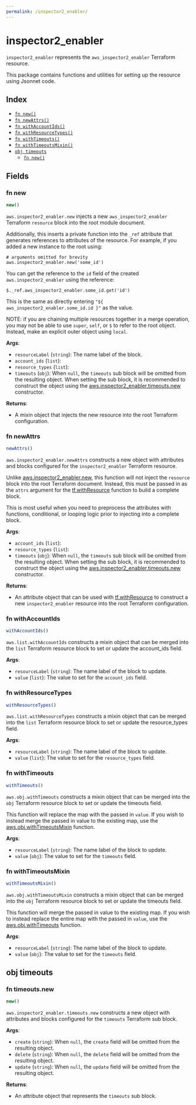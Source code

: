 ```yaml
---
permalink: /inspector2_enabler/
---
```


# inspector2_enabler

`inspector2_enabler` represents the `aws_inspector2_enabler` Terraform resource.



This package contains functions and utilities for setting up the resource using Jsonnet code.


## Index

* [`fn new()`](#fn-new)
* [`fn newAttrs()`](#fn-newattrs)
* [`fn withAccountIds()`](#fn-withaccountids)
* [`fn withResourceTypes()`](#fn-withresourcetypes)
* [`fn withTimeouts()`](#fn-withtimeouts)
* [`fn withTimeoutsMixin()`](#fn-withtimeoutsmixin)
* [`obj timeouts`](#obj-timeouts)
  * [`fn new()`](#fn-timeoutsnew)

## Fields

### fn new

```ts
new()
```


`aws.inspector2_enabler.new` injects a new `aws_inspector2_enabler` Terraform `resource`
block into the root module document.

Additionally, this inserts a private function into the `_ref` attribute that generates references to attributes of the
resource. For example, if you added a new instance to the root using:

    # arguments omitted for brevity
    aws.inspector2_enabler.new('some_id')

You can get the reference to the `id` field of the created `aws.inspector2_enabler` using the reference:

    $._ref.aws_inspector2_enabler.some_id.get('id')

This is the same as directly entering `"${ aws_inspector2_enabler.some_id.id }"` as the value.

NOTE: if you are chaining multiple resources together in a merge operation, you may not be able to use `super`, `self`,
or `$` to refer to the root object. Instead, make an explicit outer object using `local`.

**Args**:
  - `resourceLabel` (`string`): The name label of the block.
  - `account_ids` (`list`): 
  - `resource_types` (`list`): 
  - `timeouts` (`obj`):  When `null`, the `timeouts` sub block will be omitted from the resulting object. When setting the sub block, it is recommended to construct the object using the [aws.inspector2_enabler.timeouts.new](#fn-inspector2_enablertimeoutsnew) constructor.

**Returns**:
- A mixin object that injects the new resource into the root Terraform configuration.


### fn newAttrs

```ts
newAttrs()
```


`aws.inspector2_enabler.newAttrs` constructs a new object with attributes and blocks configured for the `inspector2_enabler`
Terraform resource.

Unlike [aws.inspector2_enabler.new](#fn-inspector2_enablernew), this function will not inject the `resource`
block into the root Terraform document. Instead, this must be passed in as the `attrs` argument for the
[tf.withResource](https://github.com/tf-libsonnet/core/tree/main/docs#fn-withresource) function to build a complete block.

This is most useful when you need to preprocess the attributes with functions, conditional, or looping logic prior to
injecting into a complete block.

**Args**:
  - `account_ids` (`list`): 
  - `resource_types` (`list`): 
  - `timeouts` (`obj`):  When `null`, the `timeouts` sub block will be omitted from the resulting object. When setting the sub block, it is recommended to construct the object using the [aws.inspector2_enabler.timeouts.new](#fn-inspector2_enablertimeoutsnew) constructor.

**Returns**:
  - An attribute object that can be used with [tf.withResource](https://github.com/tf-libsonnet/core/tree/main/docs#fn-withresource) to construct a new `inspector2_enabler` resource into the root Terraform configuration.


### fn withAccountIds

```ts
withAccountIds()
```

`aws.list.withAccountIds` constructs a mixin object that can be merged into the `list`
Terraform resource block to set or update the account_ids field.



**Args**:
  - `resourceLabel` (`string`): The name label of the block to update.
  - `value` (`list`): The value to set for the `account_ids` field.


### fn withResourceTypes

```ts
withResourceTypes()
```

`aws.list.withResourceTypes` constructs a mixin object that can be merged into the `list`
Terraform resource block to set or update the resource_types field.



**Args**:
  - `resourceLabel` (`string`): The name label of the block to update.
  - `value` (`list`): The value to set for the `resource_types` field.


### fn withTimeouts

```ts
withTimeouts()
```

`aws.obj.withTimeouts` constructs a mixin object that can be merged into the `obj`
Terraform resource block to set or update the timeouts field.

This function will replace the map with the passed in `value`. If you wish to instead merge the
passed in value to the existing map, use the [aws.obj.withTimeoutsMixin](TODO) function.

**Args**:
  - `resourceLabel` (`string`): The name label of the block to update.
  - `value` (`obj`): The value to set for the `timeouts` field.


### fn withTimeoutsMixin

```ts
withTimeoutsMixin()
```

`aws.obj.withTimeoutsMixin` constructs a mixin object that can be merged into the `obj`
Terraform resource block to set or update the timeouts field.

This function will merge the passed in value to the existing map. If you wish
to instead replace the entire map with the passed in `value`, use the [aws.obj.withTimeouts](TODO)
function.


**Args**:
  - `resourceLabel` (`string`): The name label of the block to update.
  - `value` (`obj`): The value to set for the `timeouts` field.


## obj timeouts



### fn timeouts.new

```ts
new()
```


`aws.inspector2_enabler.timeouts.new` constructs a new object with attributes and blocks configured for the `timeouts`
Terraform sub block.



**Args**:
  - `create` (`string`):  When `null`, the `create` field will be omitted from the resulting object.
  - `delete` (`string`):  When `null`, the `delete` field will be omitted from the resulting object.
  - `update` (`string`):  When `null`, the `update` field will be omitted from the resulting object.

**Returns**:
  - An attribute object that represents the `timeouts` sub block.
